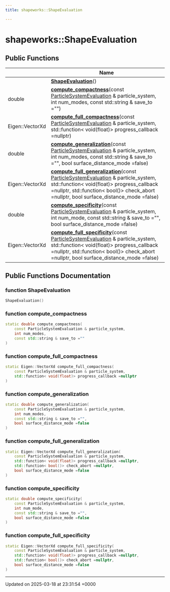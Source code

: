 ```yaml
---
title: shapeworks::ShapeEvaluation

---
```


# shapeworks::ShapeEvaluation





## Public Functions

|                | Name           |
| -------------- | -------------- |
| | **[ShapeEvaluation](../Classes/classshapeworks_1_1ShapeEvaluation.md#function-shapeevaluation)**() |
| double | **[compute_compactness](../Classes/classshapeworks_1_1ShapeEvaluation.md#function-compute-compactness)**(const [ParticleSystemEvaluation](../Classes/classshapeworks_1_1ParticleSystemEvaluation.md) & particle_system, int num_modes, const std::string & save_to ="") |
| Eigen::VectorXd | **[compute_full_compactness](../Classes/classshapeworks_1_1ShapeEvaluation.md#function-compute-full-compactness)**(const [ParticleSystemEvaluation](../Classes/classshapeworks_1_1ParticleSystemEvaluation.md) & particle_system, std::function< void(float)> progress_callback =nullptr) |
| double | **[compute_generalization](../Classes/classshapeworks_1_1ShapeEvaluation.md#function-compute-generalization)**(const [ParticleSystemEvaluation](../Classes/classshapeworks_1_1ParticleSystemEvaluation.md) & particle_system, int num_modes, const std::string & save_to ="", bool surface_distance_mode =false) |
| Eigen::VectorXd | **[compute_full_generalization](../Classes/classshapeworks_1_1ShapeEvaluation.md#function-compute-full-generalization)**(const [ParticleSystemEvaluation](../Classes/classshapeworks_1_1ParticleSystemEvaluation.md) & particle_system, std::function< void(float)> progress_callback =nullptr, std::function< bool()> check_abort =nullptr, bool surface_distance_mode =false) |
| double | **[compute_specificity](../Classes/classshapeworks_1_1ShapeEvaluation.md#function-compute-specificity)**(const [ParticleSystemEvaluation](../Classes/classshapeworks_1_1ParticleSystemEvaluation.md) & particle_system, int num_mode, const std::string & save_to ="", bool surface_distance_mode =false) |
| Eigen::VectorXd | **[compute_full_specificity](../Classes/classshapeworks_1_1ShapeEvaluation.md#function-compute-full-specificity)**(const [ParticleSystemEvaluation](../Classes/classshapeworks_1_1ParticleSystemEvaluation.md) & particle_system, std::function< void(float)> progress_callback =nullptr, std::function< bool()> check_abort =nullptr, bool surface_distance_mode =false) |

## Public Functions Documentation

### function ShapeEvaluation

```cpp
ShapeEvaluation()
```


### function compute_compactness

```cpp
static double compute_compactness(
    const ParticleSystemEvaluation & particle_system,
    int num_modes,
    const std::string & save_to =""
)
```


### function compute_full_compactness

```cpp
static Eigen::VectorXd compute_full_compactness(
    const ParticleSystemEvaluation & particle_system,
    std::function< void(float)> progress_callback =nullptr
)
```


### function compute_generalization

```cpp
static double compute_generalization(
    const ParticleSystemEvaluation & particle_system,
    int num_modes,
    const std::string & save_to ="",
    bool surface_distance_mode =false
)
```


### function compute_full_generalization

```cpp
static Eigen::VectorXd compute_full_generalization(
    const ParticleSystemEvaluation & particle_system,
    std::function< void(float)> progress_callback =nullptr,
    std::function< bool()> check_abort =nullptr,
    bool surface_distance_mode =false
)
```


### function compute_specificity

```cpp
static double compute_specificity(
    const ParticleSystemEvaluation & particle_system,
    int num_mode,
    const std::string & save_to ="",
    bool surface_distance_mode =false
)
```


### function compute_full_specificity

```cpp
static Eigen::VectorXd compute_full_specificity(
    const ParticleSystemEvaluation & particle_system,
    std::function< void(float)> progress_callback =nullptr,
    std::function< bool()> check_abort =nullptr,
    bool surface_distance_mode =false
)
```


-------------------------------

Updated on 2025-03-18 at 23:31:54 +0000